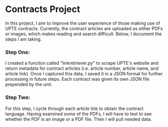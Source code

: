 # Contracts Project

In this project, I aim to improve the user experience of those making use of UPTE contracts. Currently, the contract articles are uploaded as either PDFs or images, which makes reading and search difficult. Below, I document the steps I am taking.

### Step One:

I created a function called "linkretriever.py" to scrape UPTE's website and return metadata for contract articles (i.e. article number, article name, and article link). Once I captured this data, I saved it in a JSON format for further processing in future steps. Each contract was given its own JSON file prepended by the unit.

### Step Two:

For this step, I cycle through each article link to obtain the contract language. Having examined some of the PDFs, I will have to test to see whether the PDF is an image or a PDF file. Then I will pull needed data.

